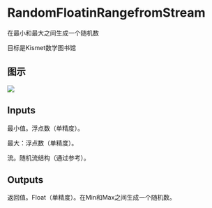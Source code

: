 # RandomFloatinRangefromStream

在最小和最大之间生成一个随机数

目标是Kismet数学图书馆

## 图示

![]($-20221218-19534223.png)

## Inputs

最小值。浮点数（单精度）。

最大：浮点数（单精度）。

流。随机流结构（通过参考）。  

## Outputs

返回值。Float（单精度）。在Min和Max之间生成一个随机数。
